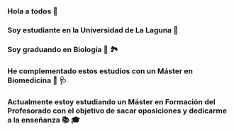 ### Hola a todos 👋
### Soy estudiante en la Universidad de La Laguna 🔬
### Soy graduando en Biología 🌴 🏞️ 
### He complementado estos estudios con un Máster en Biomedicina 🏥 🩺
### Actualmente estoy estudiando un Máster en Formación del Profesorado con el objetivo de sacar oposiciones y dedicarme a la enseñanza 📚 🎓

<!--
**RubenCoello/RubenCoello** is a ✨ _special_ ✨ repository because its `README.md` (this file) appears on your GitHub profile.

Here are some ideas to get you started:

- 🔭 I’m currently working on ...
- 🌱 I’m currently learning ...
- 👯 I’m looking to collaborate on ...
- 🤔 I’m looking for help with ...
- 💬 Ask me about ...
- 📫 How to reach me: ...
- 😄 Pronouns: ...
- ⚡ Fun fact: ...
-->
